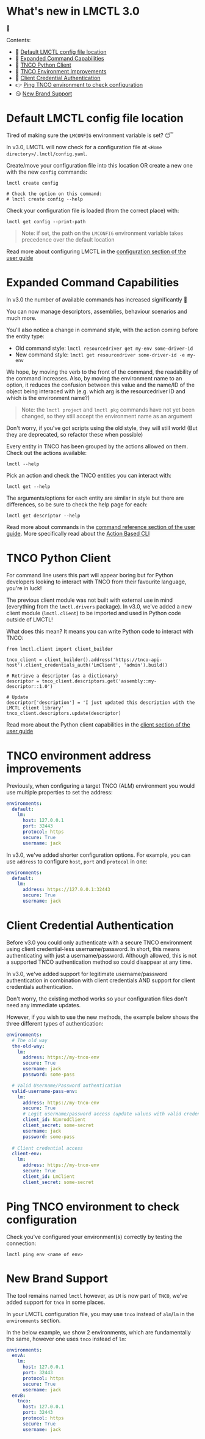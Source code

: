 # What's new in LMCTL 3.0

:tada:

Contents:
- :file_folder: [Default LMCTL config file location](#default-lmctl-config-file-location)
- :muscle: [Expanded Command Capabilities](#expanded-command-capabilities)
- :snake: [TNCO Python Client](#tnco-python-client)
- :wrench: [TNCO Environment Improvements](#tnco-environment-address-improvements)
- :closed_lock_with_key: [Client Credential Authentication](#client-credential-authentication)
- :point_right: [Ping TNCO environment to check configuration](#ping-tnco-environment-to-check-configuration)
- :smirk: [New Brand Support](#new-brand-support)

# Default LMCTL config file location

Tired of making sure the `LMCONFIG` environment variable is set? :sleeping:

In v3.0, LMCTL will now check for a configuration file at `<Home directory>/.lmctl/config.yaml`. 

Create/move your configuration file into this location OR create a new one with the new `config` commands:

```
lmctl create config

# Check the option on this command:
# lmctl create config --help
```

Check your configuration file is loaded (from the correct place) with:

```
lmctl get config --print-path
```

> Note: if set, the path on the `LMCONFIG` environment variable takes precedence over the default location

Read more about configuring LMCTL in the [configuration section of the user guide](configure.md)

# Expanded Command Capabilities

In v3.0 the number of available commands has increased significantly :muscle:

You can now manage descriptors, assemblies, behaviour scenarios and much more. 

You'll also notice a change in command style, with the action coming before the entity type:

- Old command style: `lmctl resourcedriver get my-env some-driver-id`
- New command style: `lmctl get resourcedriver some-driver-id -e my-env`

We hope, by moving the verb to the front of the command, the readability of the command increases. Also, by moving the environment name to an option, it reduces the confusion between this value and the name/ID of the object being interaced with (e.g. which arg is the resourcedriver ID and which is the environment name?)

> Note: the `lmctl project` and `lmctl pkg` commands have not yet been changed, so they still accept the environment name as an argument

Don't worry, if you've got scripts using the old style, they will still work! (But they are deprecated, so refactor these when possible)

Every entity in TNCO has been grouped by the actions allowed on them. Check out the actions available:

```
lmctl --help
```

Pick an action and check the TNCO entities you can interact with:

```
lmctl get --help
```

The arguments/options for each entity are similar in style but there are differences, so be sure to check the help page for each:

```
lmctl get descriptor --help
```

Read more about commands in the [command reference section of the user guide](command-reference/index.md). More specifically read about the [Action Based CLI](command-reference/action-based-cli.md)

# TNCO Python Client

For command line users this part will appear boring but for Python developers looking to interact with TNCO from their favourite language, you're in luck! 

The previous client module was not built with external use in mind (everything from the `lmctl.drivers` package). In v3.0, we've added a new client module (`lmctl.client`) to be imported and used in Python code outside of LMCTL!

What does this mean? It means you can write Python code to interact with TNCO:

```
from lmctl.client import client_builder

tnco_client = client_builder().address('https://tnco-api-host').client_credentials_auth('LmClient', 'admin').build()

# Retrieve a descriptor (as a dictionary)
descriptor = tnco_client.descriptors.get('assembly::my-descriptor::1.0')

# Update
descriptor['description'] = 'I just updated this description with the LMCTL client library'
tnco_client.descriptors.update(descriptor)
```

Read more about the Python client capabilities in the [client section of the user guide](client/index.md)

# TNCO environment address improvements

Previously, when configuring a target TNCO (ALM) environment you would use multiple properties to set the address: 

```yaml
environments:
  default:
    lm:
      host: 127.0.0.1
      port: 32443
      protocol: https
      secure: True
      username: jack
```

In v3.0, we've added shorter configuration options. For example, you can use `address` to configure `host`, `port` and `protocol` in one:

```yaml
environments:
  default:
    lm:
      address: https://127.0.0.1:32443
      secure: True
      username: jack
```

# Client Credential Authentication

Before v3.0 you could only authenticate with a secure TNCO environment using client credential-less username/password. In short, this means authenticating with just a username/password. Although allowed, this is not a supported TNCO authentication method so could disappear at any time. 

In v3.0, we've added support for legitimate username/password authentication in combination with client credentials AND support for client credentials authentication.

Don't worry, the existing method works so your configuration files don't need any immediate updates. 

However, if you wish to use the new methods, the example below shows the three different types of authentication:

```yaml
environments:
  # The old way
  the-old-way:
    lm:
      address: https://my-tnco-env
      secure: True
      username: jack
      password: some-pass

  # Valid Username/Password authentication
  valid-username-pass-env:
    lm:
      address: https://my-tnco-env
      secure: True
      # Legit username/password access (update values with valid credentials for your environment)
      client_id: NimrodClient
      client_secret: some-secret
      username: jack
      password: some-pass
 
  # Client credential access
  client-env:
    lm:
      address: https://my-tnco-env
      secure: True
      client_id: LmClient
      client_secret: some-secret
```

# Ping TNCO environment to check configuration

Check you've configured your environment(s) correctly by testing the connection:

```
lmctl ping env <name of env>
```

# New Brand Support

The tool remains named `lmctl` however, as `LM` is now part of `TNCO`, we've added support for `tnco` in some places.

In your LMCTL configuration file, you may use `tnco` instead of `alm`/`lm` in the `environments` section. 

In the below example, we show 2 environments, which are fundamentally the same, however one uses `tnco` instead of `lm`:

```yaml
environments:
  envA:
    lm:
      host: 127.0.0.1
      port: 32443
      protocol: https
      secure: True
      username: jack
  envB:
    tnco:
      host: 127.0.0.1
      port: 32443
      protocol: https
      secure: True
      username: jack
```